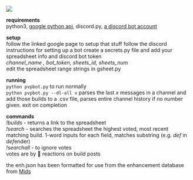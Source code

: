 
![](https://i.imgur.com/MsvccZG.png)

**requirements**  
python3, [google python api](https://developers.google.com/sheets/api/quickstart/python#step_2_install_the_google_client_library), discord.[]()py, [a discord bot account](https://discordpy.readthedocs.io/en/latest/discord.html)

**setup**  
follow the linked google page to setup that stuff
follow the discord instructions for setting up a bot
create a secrets.py file and add your spreadsheet info and discord bot token  
*channel_name , bot_token, sheets_id, sheets_num*  
edit the spreadsheet range strings in gsheet.py

**running**  
`python pvpbot.py` to run normally  
`python pvpbot.py --dl-all x` parses the last *x* messages in a channel and add those builds to a .csv file, parses entire channel history if no number given. exit on completion

**commands**  
*!builds* - returns a link to the spreadsheet   
*!search <at> <primary> <secondary>* - searches the spreadsheet the highest voted, most recent matching build. 1-word inputs for each field, matches substring (e.g. *def* in *def*ender)  
*!searchall* - to ignore votes  
votes are by 💯 reactions on build posts
  
the enh.json has been formatted for use from the enhancement database from [Mids](https://github.com/ImaginaryDevelopment/imaginary-hero-designer)

